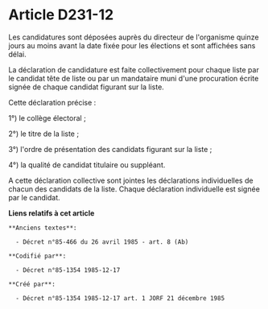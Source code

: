 # Article D231-12

Les candidatures sont déposées auprès du directeur de l'organisme quinze jours au moins avant la date fixée pour les
élections et sont affichées sans délai. 

La déclaration de candidature est faite collectivement pour chaque liste par le candidat tête de liste ou par un mandataire
muni d'une procuration écrite signée de chaque candidat figurant sur la liste. 

Cette déclaration précise : 

1°) le collège électoral ; 

2°) le titre de la liste ; 

3°) l'ordre de présentation des candidats figurant sur la liste ; 

4°) la qualité de candidat titulaire ou suppléant. 

A cette déclaration collective sont jointes les déclarations individuelles de chacun des candidats de la liste. Chaque
déclaration individuelle est signée par le candidat.

**Liens relatifs à cet article**

	**Anciens textes**:

	  - Décret n°85-466 du 26 avril 1985 - art. 8 (Ab)

	**Codifié par**:

	  - Décret n°85-1354 1985-12-17

	**Créé par**:

	  - Décret n°85-1354 1985-12-17 art. 1 JORF 21 décembre 1985
